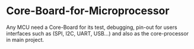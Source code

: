 # Core-Board-for-Microprocessor
Any MCU need a Core-Board for its test, debugging, pin-out for users interfaces such as (SPI, I2C, UART, USB...) and also as the core-processor in main project. 
